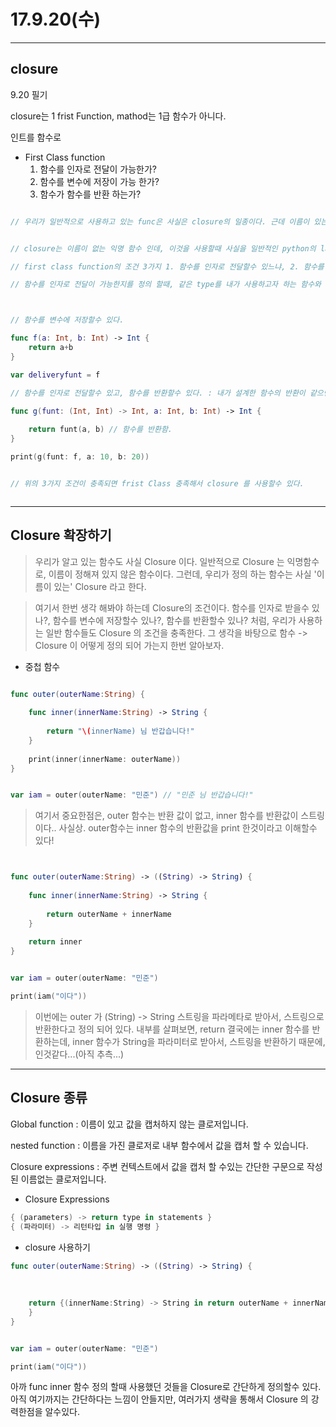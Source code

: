 # 17.9.20(수)

---


## closure 

9.20 필기

closure는 1 frist Function, mathod는 1급 함수가 아니다. 

인트를 함수로


 - First Class function
    1. 함수를 인자로 전달이 가능한가?
    2. 함수를 변수에 저장이 가능 한가?
    3. 함수가 함수를 반환 하는가?

   
```swift

// 우리가 일반적으로 사용하고 있는 func은 사실은 closure의 일종이다. 근데 이름이 있는 closure이다...


// closure는 이름이 없는 익명 함수 인데, 이것을 사용할때 사실을 일반적인 python의 lambda의 사용 처럼 간단하게 사용할수 있는데, 기본적으로, 

// first class function의 조건 3가지 1. 함수를 인자로 전달할수 있느냐, 2. 함수를 반환할수 있느냐ㅐ, 3. 함수를 변수에 저장이 가능하느냐 이 3가지를 가지고, closure를 어떻게 사용하는지 찾아갈수있다. 

// 함수를 인자로 전달이 가능한지를 정의 할때, 같은 type를 내가 사용하고자 하는 함수와 같은 타입으로 인자를 반환할수 있게 설계 해놓으면, 그것 그대로 사용할수 있다.



// 함수를 변수에 저장할수 있다.

func f(a: Int, b: Int) -> Int {
    return a+b
}

var deliveryfunt = f

// 함수를 인자로 전달할수 있고, 함수를 반환할수 있다. : 내가 설계한 함수의 반환이 같으면 인자로 전달이가능함.

func g(funt: (Int, Int) -> Int, a: Int, b: Int) -> Int {
    
    return funt(a, b) // 함수를 반환함.
}

print(g(funt: f, a: 10, b: 20))


// 위의 3가지 조건이 충족되면 frist Class 충족해서 closure 를 사용할수 있다. 



```

---


## Closure 확장하기

> 우리가 알고 있는 함수도 사실 Closure 이다. 일반적으로 Closure 는 익명함수로, 이름이 정해져 있지 않은 함수이다. 그런데, 우리가 정의 하는 함수는 사실 '이름이 있는' Closure 라고 한다. 
 
> 여기서 한번 생각 해봐야 하는데 Closure의 조건이다. 함수를 인자로 받을수 있나?, 함수를 변수에 저장할수 있나?, 함수를 반환할수 있나? 처럼, 우리가 사용하는 일반 함수들도 Closure 의 조건을 충족한다. 그 생각을 바탕으로 함수 -> Closure 이 어떻게 정의 되어 가는지 한번 알아보자.




 - 중첩 함수

```swift

func outer(outerName:String) {
    
    func inner(innerName:String) -> String {
        
        return "\(innerName) 님 반갑습니다!"
    }
    
    print(inner(innerName: outerName))
}


var iam = outer(outerName: "민준") // "민준 님 반갑습니다!"

```

> 여기서 중요한점은, outer 함수는 반환 값이 없고, inner 함수를 반환값이 스트링이다.. 사실상. outer함수는 inner 함수의 반환값을 print 한것이라고 이해할수 있다!


```swift


func outer(outerName:String) -> ((String) -> String) {
    
    func inner(innerName:String) -> String {
        
        return outerName + innerName
    }
    
    return inner
}


var iam = outer(outerName: "민준")

print(iam("이다"))


```
> 이번에는 outer 가 (String) -> String     스트링을 파라메타로 받아서, 스트링으로 반환한다고 정의 되어 있다. 내부를 살펴보면, return 결국에는 inner 함수를 반환하는데, inner 함수가 String을 파라미터로 받아서, 스트링을 반환하기 때문에, 인것같다...(아직 추측...)


---
## Closure 종류 
 
Global function :  이름이 있고 값을 캡처하지 않는 클로저입니다.
nested function : 이름을 가진 클로저로 내부 함수에서 값을 캡처 할 수 있습니다.
Closure expressions : 주변 컨텍스트에서 값을 캡처 할 수있는 간단한 구문으로 작성된이름없는 클로저입니다.

 - Closure Expressions 

```swift
{ (parameters) -> return type in statements }
{ (파라미터) -> 리턴타입 in 실행 명령 }


```

 - closure 사용하기

 
```swift
func outer(outerName:String) -> ((String) -> String) {
    
    
    
    return {(innerName:String) -> String in return outerName + innerName
    }
}


var iam = outer(outerName: "민준")

print(iam("이다"))


```

아까 func inner 함수 정의 할때 사용했던 것들을 Closure로 간단하게 정의할수 있다. 
아직 여기까지는 간단하다는 느낌이 안들지만, 여러가지 생략을 통해서 Closure 의 강력한점을 알수있다.



 

	
 



